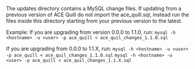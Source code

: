 The updates directory contains a MySQL change files. If updating from a previous version of ACE Quill do not import the ace_quill.sql, instead run the files inside this directory starting from your previous version to the latest. 

Example: 
If you are upgrading from version 0.0.0 to 1.1.0, run:
 `mysql -h <hostname> -u <user> -p ace_quill < ace_quil_changes_1.1.0.sql`

If you are upgrading from 0.0.0 to 1.1.X, run:
 `mysql -h <hostname> -u <user> -p ace_quill < ace_quil_changes_1.1.0.sql`
 `mysql -h <hostname> -u <user> -p ace_quill < ace_quil_changes_1.1.X.sql`
